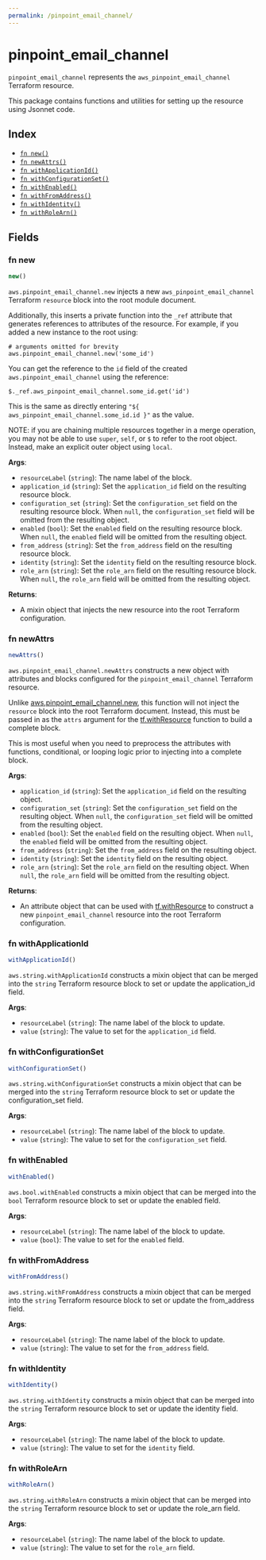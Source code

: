 ```yaml
---
permalink: /pinpoint_email_channel/
---
```


# pinpoint_email_channel

`pinpoint_email_channel` represents the `aws_pinpoint_email_channel` Terraform resource.



This package contains functions and utilities for setting up the resource using Jsonnet code.


## Index

* [`fn new()`](#fn-new)
* [`fn newAttrs()`](#fn-newattrs)
* [`fn withApplicationId()`](#fn-withapplicationid)
* [`fn withConfigurationSet()`](#fn-withconfigurationset)
* [`fn withEnabled()`](#fn-withenabled)
* [`fn withFromAddress()`](#fn-withfromaddress)
* [`fn withIdentity()`](#fn-withidentity)
* [`fn withRoleArn()`](#fn-withrolearn)

## Fields

### fn new

```ts
new()
```


`aws.pinpoint_email_channel.new` injects a new `aws_pinpoint_email_channel` Terraform `resource`
block into the root module document.

Additionally, this inserts a private function into the `_ref` attribute that generates references to attributes of the
resource. For example, if you added a new instance to the root using:

    # arguments omitted for brevity
    aws.pinpoint_email_channel.new('some_id')

You can get the reference to the `id` field of the created `aws.pinpoint_email_channel` using the reference:

    $._ref.aws_pinpoint_email_channel.some_id.get('id')

This is the same as directly entering `"${ aws_pinpoint_email_channel.some_id.id }"` as the value.

NOTE: if you are chaining multiple resources together in a merge operation, you may not be able to use `super`, `self`,
or `$` to refer to the root object. Instead, make an explicit outer object using `local`.

**Args**:
  - `resourceLabel` (`string`): The name label of the block.
  - `application_id` (`string`): Set the `application_id` field on the resulting resource block.
  - `configuration_set` (`string`): Set the `configuration_set` field on the resulting resource block. When `null`, the `configuration_set` field will be omitted from the resulting object.
  - `enabled` (`bool`): Set the `enabled` field on the resulting resource block. When `null`, the `enabled` field will be omitted from the resulting object.
  - `from_address` (`string`): Set the `from_address` field on the resulting resource block.
  - `identity` (`string`): Set the `identity` field on the resulting resource block.
  - `role_arn` (`string`): Set the `role_arn` field on the resulting resource block. When `null`, the `role_arn` field will be omitted from the resulting object.

**Returns**:
- A mixin object that injects the new resource into the root Terraform configuration.


### fn newAttrs

```ts
newAttrs()
```


`aws.pinpoint_email_channel.newAttrs` constructs a new object with attributes and blocks configured for the `pinpoint_email_channel`
Terraform resource.

Unlike [aws.pinpoint_email_channel.new](#fn-new), this function will not inject the `resource`
block into the root Terraform document. Instead, this must be passed in as the `attrs` argument for the
[tf.withResource](https://github.com/tf-libsonnet/core/tree/main/docs#fn-withresource) function to build a complete block.

This is most useful when you need to preprocess the attributes with functions, conditional, or looping logic prior to
injecting into a complete block.

**Args**:
  - `application_id` (`string`): Set the `application_id` field on the resulting object.
  - `configuration_set` (`string`): Set the `configuration_set` field on the resulting object. When `null`, the `configuration_set` field will be omitted from the resulting object.
  - `enabled` (`bool`): Set the `enabled` field on the resulting object. When `null`, the `enabled` field will be omitted from the resulting object.
  - `from_address` (`string`): Set the `from_address` field on the resulting object.
  - `identity` (`string`): Set the `identity` field on the resulting object.
  - `role_arn` (`string`): Set the `role_arn` field on the resulting object. When `null`, the `role_arn` field will be omitted from the resulting object.

**Returns**:
  - An attribute object that can be used with [tf.withResource](https://github.com/tf-libsonnet/core/tree/main/docs#fn-withresource) to construct a new `pinpoint_email_channel` resource into the root Terraform configuration.


### fn withApplicationId

```ts
withApplicationId()
```

`aws.string.withApplicationId` constructs a mixin object that can be merged into the `string`
Terraform resource block to set or update the application_id field.



**Args**:
  - `resourceLabel` (`string`): The name label of the block to update.
  - `value` (`string`): The value to set for the `application_id` field.


### fn withConfigurationSet

```ts
withConfigurationSet()
```

`aws.string.withConfigurationSet` constructs a mixin object that can be merged into the `string`
Terraform resource block to set or update the configuration_set field.



**Args**:
  - `resourceLabel` (`string`): The name label of the block to update.
  - `value` (`string`): The value to set for the `configuration_set` field.


### fn withEnabled

```ts
withEnabled()
```

`aws.bool.withEnabled` constructs a mixin object that can be merged into the `bool`
Terraform resource block to set or update the enabled field.



**Args**:
  - `resourceLabel` (`string`): The name label of the block to update.
  - `value` (`bool`): The value to set for the `enabled` field.


### fn withFromAddress

```ts
withFromAddress()
```

`aws.string.withFromAddress` constructs a mixin object that can be merged into the `string`
Terraform resource block to set or update the from_address field.



**Args**:
  - `resourceLabel` (`string`): The name label of the block to update.
  - `value` (`string`): The value to set for the `from_address` field.


### fn withIdentity

```ts
withIdentity()
```

`aws.string.withIdentity` constructs a mixin object that can be merged into the `string`
Terraform resource block to set or update the identity field.



**Args**:
  - `resourceLabel` (`string`): The name label of the block to update.
  - `value` (`string`): The value to set for the `identity` field.


### fn withRoleArn

```ts
withRoleArn()
```

`aws.string.withRoleArn` constructs a mixin object that can be merged into the `string`
Terraform resource block to set or update the role_arn field.



**Args**:
  - `resourceLabel` (`string`): The name label of the block to update.
  - `value` (`string`): The value to set for the `role_arn` field.
